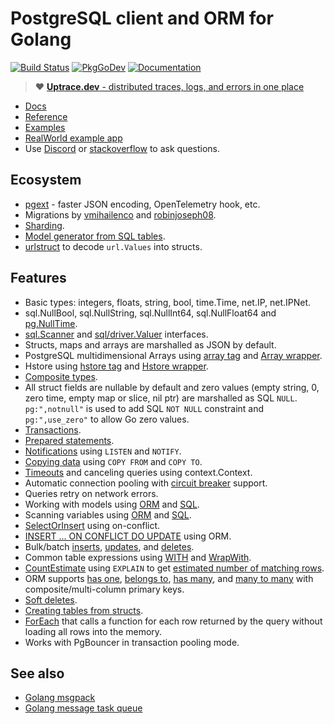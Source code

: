 # PostgreSQL client and ORM for Golang

[![Build Status](https://travis-ci.org/gui774ume/pg.svg?branch=v10)](https://travis-ci.org/gui774ume/pg)
[![PkgGoDev](https://pkg.go.dev/badge/github.com/gui774ume/pg/v10)](https://pkg.go.dev/github.com/gui774ume/pg/v10)
[![Documentation](https://img.shields.io/badge/pg-documentation-informational)](https://pg.uptrace.dev/)

> :heart: [**Uptrace.dev** - distributed traces, logs, and errors in one place](https://uptrace.dev)

- [Docs](https://pg.uptrace.dev)
- [Reference](https://pkg.go.dev/github.com/gui774ume/pg/v10?tab=doc)
- [Examples](https://pkg.go.dev/github.com/gui774ume/pg/v10?tab=doc#pkg-examples)
- [RealWorld example app](https://github.com/uptrace/go-realworld-example-app)
- Use [Discord](https://discord.gg/rWtp5Aj) or [stackoverflow](https://stackoverflow.com/) to ask
  questions.

## Ecosystem

- [pgext](https://github.com/gui774ume/pgext) - faster JSON encoding, OpenTelemetry hook, etc.
- Migrations by [vmihailenco](https://github.com/go-pg/migrations) and
  [robinjoseph08](https://github.com/robinjoseph08/go-pg-migrations).
- [Sharding](https://github.com/go-pg/sharding).
- [Model generator from SQL tables](https://github.com/dizzyfool/genna).
- [urlstruct](https://github.com/go-pg/urlstruct) to decode `url.Values` into structs.

## Features

- Basic types: integers, floats, string, bool, time.Time, net.IP, net.IPNet.
- sql.NullBool, sql.NullString, sql.NullInt64, sql.NullFloat64 and
  [pg.NullTime](https://pkg.go.dev/github.com/gui774ume/pg/v10?tab=doc#NullTime).
- [sql.Scanner](http://golang.org/pkg/database/sql/#Scanner) and
  [sql/driver.Valuer](http://golang.org/pkg/database/sql/driver/#Valuer) interfaces.
- Structs, maps and arrays are marshalled as JSON by default.
- PostgreSQL multidimensional Arrays using
  [array tag](https://pkg.go.dev/github.com/gui774ume/pg/v10?tab=doc#example-DB-Model-PostgresArrayStructTag)
  and [Array wrapper](https://pkg.go.dev/github.com/gui774ume/pg/v10?tab=doc#example-Array).
- Hstore using
  [hstore tag](https://pkg.go.dev/github.com/gui774ume/pg/v10?tab=doc#example-DB-Model-HstoreStructTag)
  and [Hstore wrapper](https://pkg.go.dev/github.com/gui774ume/pg/v10?tab=doc#example-Hstore).
- [Composite types](https://pkg.go.dev/github.com/gui774ume/pg/v10?tab=doc#example-DB-Model-CompositeType).
- All struct fields are nullable by default and zero values (empty string, 0, zero time, empty map
  or slice, nil ptr) are marshalled as SQL `NULL`. `pg:",notnull"` is used to add SQL `NOT NULL`
  constraint and `pg:",use_zero"` to allow Go zero values.
- [Transactions](https://pkg.go.dev/github.com/gui774ume/pg/v10?tab=doc#example-DB-Begin).
- [Prepared statements](https://pkg.go.dev/github.com/gui774ume/pg/v10?tab=doc#example-DB-Prepare).
- [Notifications](https://pkg.go.dev/github.com/gui774ume/pg/v10?tab=doc#example-Listener) using
  `LISTEN` and `NOTIFY`.
- [Copying data](https://pkg.go.dev/github.com/gui774ume/pg/v10?tab=doc#example-DB-CopyFrom) using
  `COPY FROM` and `COPY TO`.
- [Timeouts](https://pkg.go.dev/github.com/gui774ume/pg/v10?tab=doc#Options) and canceling queries using
  context.Context.
- Automatic connection pooling with
  [circuit breaker](https://en.wikipedia.org/wiki/Circuit_breaker_design_pattern) support.
- Queries retry on network errors.
- Working with models using
  [ORM](https://pkg.go.dev/github.com/gui774ume/pg/v10?tab=doc#example-DB-Model) and
  [SQL](https://pkg.go.dev/github.com/gui774ume/pg/v10?tab=doc#example-DB-Query).
- Scanning variables using
  [ORM](https://pkg.go.dev/github.com/gui774ume/pg/v10?tab=doc#example-DB-Select-SomeColumnsIntoVars)
  and [SQL](https://pkg.go.dev/github.com/gui774ume/pg/v10?tab=doc#example-Scan).
- [SelectOrInsert](https://pkg.go.dev/github.com/gui774ume/pg/v10?tab=doc#example-DB-Insert-SelectOrInsert)
  using on-conflict.
- [INSERT ... ON CONFLICT DO UPDATE](https://pkg.go.dev/github.com/gui774ume/pg/v10?tab=doc#example-DB-Insert-OnConflictDoUpdate)
  using ORM.
- Bulk/batch
  [inserts](https://pkg.go.dev/github.com/gui774ume/pg/v10?tab=doc#example-DB-Insert-BulkInsert),
  [updates](https://pkg.go.dev/github.com/gui774ume/pg/v10?tab=doc#example-DB-Update-BulkUpdate), and
  [deletes](https://pkg.go.dev/github.com/gui774ume/pg/v10?tab=doc#example-DB-Delete-BulkDelete).
- Common table expressions using
  [WITH](https://pkg.go.dev/github.com/gui774ume/pg/v10?tab=doc#example-DB-Select-With) and
  [WrapWith](https://pkg.go.dev/github.com/gui774ume/pg/v10?tab=doc#example-DB-Select-WrapWith).
- [CountEstimate](https://pkg.go.dev/github.com/gui774ume/pg/v10?tab=doc#example-DB-Model-CountEstimate)
  using `EXPLAIN` to get
  [estimated number of matching rows](https://wiki.postgresql.org/wiki/Count_estimate).
- ORM supports
  [has one](https://pkg.go.dev/github.com/gui774ume/pg/v10?tab=doc#example-DB-Model-HasOne),
  [belongs to](https://pkg.go.dev/github.com/gui774ume/pg/v10?tab=doc#example-DB-Model-BelongsTo),
  [has many](https://pkg.go.dev/github.com/gui774ume/pg/v10?tab=doc#example-DB-Model-HasMany), and
  [many to many](https://pkg.go.dev/github.com/gui774ume/pg/v10?tab=doc#example-DB-Model-ManyToMany)
  with composite/multi-column primary keys.
- [Soft deletes](https://pkg.go.dev/github.com/gui774ume/pg/v10?tab=doc#example-DB-Model-SoftDelete).
- [Creating tables from structs](https://pkg.go.dev/github.com/gui774ume/pg/v10?tab=doc#example-DB-CreateTable).
- [ForEach](https://pkg.go.dev/github.com/gui774ume/pg/v10?tab=doc#example-DB-Model-ForEach) that calls
  a function for each row returned by the query without loading all rows into the memory.
- Works with PgBouncer in transaction pooling mode.

## See also

- [Golang msgpack](https://github.com/vmihailenco/msgpack)
- [Golang message task queue](https://github.com/vmihailenco/taskq)
